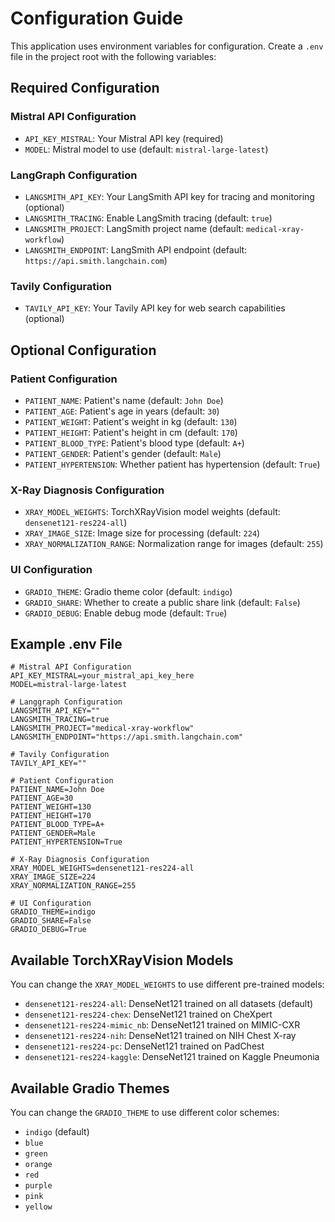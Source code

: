 # Configuration Guide

This application uses environment variables for configuration. Create a `.env` file in the project root with the following variables:

## Required Configuration

### Mistral API Configuration
- `API_KEY_MISTRAL`: Your Mistral API key (required)
- `MODEL`: Mistral model to use (default: `mistral-large-latest`)

### LangGraph Configuration
- `LANGSMITH_API_KEY`: Your LangSmith API key for tracing and monitoring (optional)
- `LANGSMITH_TRACING`: Enable LangSmith tracing (default: `true`)
- `LANGSMITH_PROJECT`: LangSmith project name (default: `medical-xray-workflow`)
- `LANGSMITH_ENDPOINT`: LangSmith API endpoint (default: `https://api.smith.langchain.com`)

### Tavily Configuration
- `TAVILY_API_KEY`: Your Tavily API key for web search capabilities (optional)

## Optional Configuration

### Patient Configuration
- `PATIENT_NAME`: Patient's name (default: `John Doe`)
- `PATIENT_AGE`: Patient's age in years (default: `30`)
- `PATIENT_WEIGHT`: Patient's weight in kg (default: `130`)
- `PATIENT_HEIGHT`: Patient's height in cm (default: `170`)
- `PATIENT_BLOOD_TYPE`: Patient's blood type (default: `A+`)
- `PATIENT_GENDER`: Patient's gender (default: `Male`)
- `PATIENT_HYPERTENSION`: Whether patient has hypertension (default: `True`)

### X-Ray Diagnosis Configuration
- `XRAY_MODEL_WEIGHTS`: TorchXRayVision model weights (default: `densenet121-res224-all`)
- `XRAY_IMAGE_SIZE`: Image size for processing (default: `224`)
- `XRAY_NORMALIZATION_RANGE`: Normalization range for images (default: `255`)

### UI Configuration
- `GRADIO_THEME`: Gradio theme color (default: `indigo`)
- `GRADIO_SHARE`: Whether to create a public share link (default: `False`)
- `GRADIO_DEBUG`: Enable debug mode (default: `True`)

## Example .env File

```env
# Mistral API Configuration
API_KEY_MISTRAL=your_mistral_api_key_here
MODEL=mistral-large-latest

# Langgraph Configuration
LANGSMITH_API_KEY=""
LANGSMITH_TRACING=true
LANGSMITH_PROJECT="medical-xray-workflow"
LANGSMITH_ENDPOINT="https://api.smith.langchain.com"

# Tavily Configuration
TAVILY_API_KEY=""

# Patient Configuration
PATIENT_NAME=John Doe
PATIENT_AGE=30
PATIENT_WEIGHT=130
PATIENT_HEIGHT=170
PATIENT_BLOOD_TYPE=A+
PATIENT_GENDER=Male
PATIENT_HYPERTENSION=True

# X-Ray Diagnosis Configuration
XRAY_MODEL_WEIGHTS=densenet121-res224-all
XRAY_IMAGE_SIZE=224
XRAY_NORMALIZATION_RANGE=255

# UI Configuration
GRADIO_THEME=indigo
GRADIO_SHARE=False
GRADIO_DEBUG=True
```

## Available TorchXRayVision Models

You can change the `XRAY_MODEL_WEIGHTS` to use different pre-trained models:

- `densenet121-res224-all`: DenseNet121 trained on all datasets (default)
- `densenet121-res224-chex`: DenseNet121 trained on CheXpert
- `densenet121-res224-mimic_nb`: DenseNet121 trained on MIMIC-CXR
- `densenet121-res224-nih`: DenseNet121 trained on NIH Chest X-ray
- `densenet121-res224-pc`: DenseNet121 trained on PadChest
- `densenet121-res224-kaggle`: DenseNet121 trained on Kaggle Pneumonia

## Available Gradio Themes

You can change the `GRADIO_THEME` to use different color schemes:

- `indigo` (default)
- `blue`
- `green`
- `orange`
- `red`
- `purple`
- `pink`
- `yellow`
